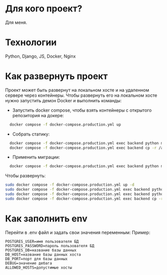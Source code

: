 # Для кого проект? #
Для меня.
# Технологии #
Python, Django, JS, Docker, Nginx
# Как развернуть проект #
Проект может быть развернут на локальном хосте и на удаленном сервере через контейнеры. Чтобы развернуть его на локальном хосте нужно запустить демон Docker и выполнить команды:
+ Запустить docker compose, чтобы взять контейнеры с открытого репозитория на докере:
```Bash
  docker compose -f docker-compose.production.yml up
```
+ Собрать статику:
```Bash
  docker compose -f docker-compose.production.yml exec backend python manage.py collectstatic
  docker compose -f docker-compose.production.yml exec backend cp -r /app/collected_static/. /backend_static/static/
```
+ Применить миграции:
```Bash
  docker compose -f docker-compose.production.yml exec backend python manage.py migrate
```
Чтобы развернуть:
```Bash
sudo docker compose -f docker-compose.production.yml up -d
sudo docker compose -f docker-compose.production.yml exec backend python manage.py migrate
sudo docker compose -f docker-compose.production.yml exec backend python manage.py collectstatic
sudo docker compose -f docker-compose.production.yml exec backend cp -r /app/collected_static/. /backend_static/static/
```
# Как заполнить env #
Перейти в .env файл и задать свои значения переменным:
Пример:
```
POSTGRES_USER=имя пользователя БД
POSTGRES_PASSWORD=пароль пользователя БД
POSTGRES_DB=название базы данных
DB_HOST=название базы данных хоста
DB_PORT=порт для базы данных
DEBUG=значение дебага
ALLOWED_HOSTS=допустимые хосты
```
